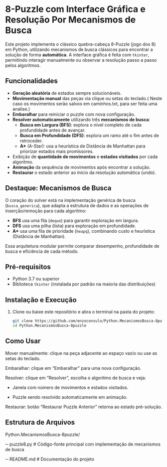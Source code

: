 # 8-Puzzle com Interface Gráfica e Resolução Por Mecanismos de Busca

Este projeto implementa o clássico quebra-cabeça 8-Puzzle (jogo dos 8) em Python, utilizando mecanismos de busca clássicos para encontrar a solução de forma **automática**. A interface gráfica é feita com `tkinter`, permitindo interagir manualmente ou observar a resolução passo a passo pelos algoritmos.

## Funcionalidades

- **Geração aleatória** de estados sempre solucionáveis.
- **Movimentação manual** das peças via clique ou setas do teclado.( Neste caso os movimentos serão salvos em caminhos.txt, para ser feita uma analise.)
- **Embaralhar** para reiniciar o puzzle com nova configuração.
- **Resolver automaticamente** utilizando três **mecanismos de busca**:
  - **Busca em Largura (BFS)**: explora o nível completo de cada profundidade antes de avançar.
  - **Busca em Profundidade (DFS)**: explora um ramo até o fim antes de retroceder.
  - **A\*** (A-Star): usa a heurística de Distância de Manhattan para priorizar estados mais promissores.
- Exibição de **quantidade de movimentos** e **estados visitados** por cada algoritmo.
- **Animação** da sequência de movimentos após encontrar a solução.
- **Restaurar** o estado anterior ao início da resolução automática (undo).

## Destaque: Mecanismos de Busca

O coração do solver está na implementação genérica de busca (`busca_generica`), que adapta a estrutura de dados e as operações de inserção/remoção para cada algoritmo:

- **BFS** usa uma fila (`deque`) para garantir exploração em largura.
- **DFS** usa uma pilha (lista) para exploração em profundidade.
- **A\*** usa uma fila de prioridade (`heapq`), combinando custo e heurística (Distância de Manhattan).

Essa arquitetura modular permite comparar desempenho, profundidade de busca e eficiência de cada método.

## Pré-requisitos

- Python 3.7 ou superior
- Biblioteca `tkinter` (instalada por padrão na maioria das distribuições)

## Instalação e Execução

1. Clone ou baixe este repositório e abra o terminal na pasta do projeto:
   ```bash
   git clone https://github.com/enzoconsulo/Python.MecanismosBusca-8puzzle.git
   cd Python.MecanismosBusca-8puzzle

## Como Usar
Mover manualmente: clique na peça adjacente ao espaço vazio ou use as setas do teclado.

Embaralhar: clique em “Embaralhar” para uma nova configuração.

Resolver: clique em “Resolver”, escolha o algoritmo de busca e veja:

- Janela com número de movimentos e estados visitados.

- Puzzle sendo resolvido automaticamente em animação.

Restaurar: botão “Restaurar Puzzle Anterior” retorna ao estado pré-solução.

## Estrutura de Arquivos

Python.MecanismosBusca-8puzzle/

─ puzzle8.py       # Código-fonte principal com implementação de mecanismos de busca

─ README.md        # Documentação do projeto

